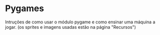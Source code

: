 # Pygames
Intruções de como usar o módulo pygame e como ensinar uma máquina a jogar.
(os sprites e imagens usadas estão na página "Recursos")
